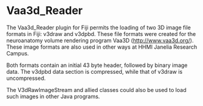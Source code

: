 Vaa3d_Reader
============

The Vaa3d_Reader plugin for Fiji permits the loading of two 3D image file formats in Fiji: v3draw and v3dpbd. 
These file formats were created for the neuroanatomy volume rendering program Vaa3D (http://www.vaa3d.org/).
These image formats are also used in other ways at HHMI Janelia Research Campus.

Both formats contain an initial 43 byte header, followed by binary image data. The v3dpbd data section
is compressed, while that of v3draw is uncompressed.

The V3dRawImageStream and allied classes could also be used to load such images in other Java programs.
